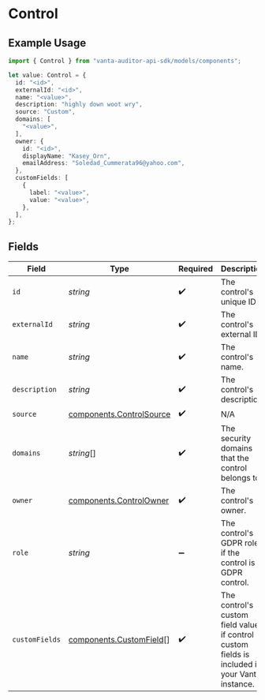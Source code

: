 # Control

## Example Usage

```typescript
import { Control } from "vanta-auditor-api-sdk/models/components";

let value: Control = {
  id: "<id>",
  externalId: "<id>",
  name: "<value>",
  description: "highly down woot wry",
  source: "Custom",
  domains: [
    "<value>",
  ],
  owner: {
    id: "<id>",
    displayName: "Kasey_Orn",
    emailAddress: "Soledad_Cummerata96@yahoo.com",
  },
  customFields: [
    {
      label: "<value>",
      value: "<value>",
    },
  ],
};
```

## Fields

| Field                                                                                           | Type                                                                                            | Required                                                                                        | Description                                                                                     |
| ----------------------------------------------------------------------------------------------- | ----------------------------------------------------------------------------------------------- | ----------------------------------------------------------------------------------------------- | ----------------------------------------------------------------------------------------------- |
| `id`                                                                                            | *string*                                                                                        | :heavy_check_mark:                                                                              | The control's unique ID.                                                                        |
| `externalId`                                                                                    | *string*                                                                                        | :heavy_check_mark:                                                                              | The control's external ID.                                                                      |
| `name`                                                                                          | *string*                                                                                        | :heavy_check_mark:                                                                              | The control's name.                                                                             |
| `description`                                                                                   | *string*                                                                                        | :heavy_check_mark:                                                                              | The control's description.                                                                      |
| `source`                                                                                        | [components.ControlSource](../../models/components/controlsource.md)                            | :heavy_check_mark:                                                                              | N/A                                                                                             |
| `domains`                                                                                       | *string*[]                                                                                      | :heavy_check_mark:                                                                              | The security domains that the control belongs to.                                               |
| `owner`                                                                                         | [components.ControlOwner](../../models/components/controlowner.md)                              | :heavy_check_mark:                                                                              | The control's owner.                                                                            |
| `role`                                                                                          | *string*                                                                                        | :heavy_minus_sign:                                                                              | The control's GDPR role, if the control is a GDPR control.                                      |
| `customFields`                                                                                  | [components.CustomField](../../models/components/customfield.md)[]                              | :heavy_check_mark:                                                                              | The control's custom field values, if control custom fields is included in your Vanta instance. |